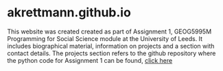 # akrettmann.github.io

This website was created created as part of Assignment 1, GEOG5995M Programming for Social Science module at the University of Leeds.
It includes biographical material, information on projects and a section with contact details. 
The projects section refers to the github repository where the python code for Assignment 1 can be found, [click here](https://github.com/akrettmann/Geog5995_assignment1_practicals_final)
